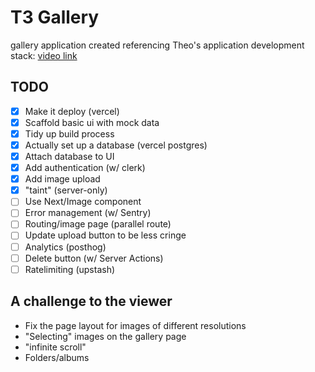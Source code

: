 # T3 Gallery

<!--The codebase from Theo's [T3 App Router Tutorial on YouTube](https://github.com/t3dotgg/t3gallery)-->

gallery application created referencing Theo's application development stack: [video link](https://youtu.be/d5x0JCZbAJs?si=NgGYygrPNSKFGP9a)

## TODO

- [x] Make it deploy (vercel)
- [x] Scaffold basic ui with mock data
- [x] Tidy up build process
- [x] Actually set up a database (vercel postgres)
- [x] Attach database to UI
- [x] Add authentication (w/ clerk)
- [x] Add image upload
- [x] "taint" (server-only)
- [ ] Use Next/Image component
- [ ] Error management (w/ Sentry)
- [ ] Routing/image page (parallel route)
- [ ] Update upload button to be less cringe
- [ ] Analytics (posthog)
- [ ] Delete button (w/ Server Actions)
- [ ] Ratelimiting (upstash)

## A challenge to the viewer

- Fix the page layout for images of different resolutions
- "Selecting" images on the gallery page
- "infinite scroll"
- Folders/albums
